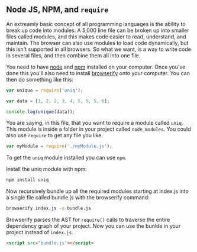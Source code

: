 ## Node JS, NPM, and `require`

An extreamly basic concept of all programming languages is the ability to break up code into modules. A 5,000 line file can be broken up into smaller files called modules, and this makes code easier to read, understand, and maintain. The browser can also use modules to load code dynamically, but this isn't supported in all browsers. So what we want, is a way to write code in several files, and then combine them all into one file. 

You need to have [node]() and [npm]() installed on your computer. Once you've done this you'll also need to install [browserify]() onto your computer. You can then do something like this:

```js
var unique = require('uniq');

var data = [1, 2, 2, 3, 4, 5, 5, 5, 6];

console.log(unique(data));
```
You are saying, in this file, that you want to require a module called `uniq`. This module is inside a folder in your project called `node_modules`. You could also use `require` to get any file you like. 

```js
var myModule = require('./myModule.js');
```
To get the `uniq` module installed you can use `npm`. 

Install the uniq module with npm:
```bash
npm install uniq
```

Now recursively bundle up all the required modules starting at index.js into a single file called bundle.js with the browserify command:
```bash
browserify index.js -o bundle.js
```
Browserify parses the AST for `require()` calls to traverse the entire dependency graph of your project. Now you can use the bunlde in your project instead of `index.js`.

```html
<script src="bundle.js"></script>
```